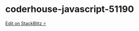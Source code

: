 # coderhouse-javascript-51190

[Edit on StackBlitz ⚡️](https://stackblitz.com/edit/web-platform-2kqbht)